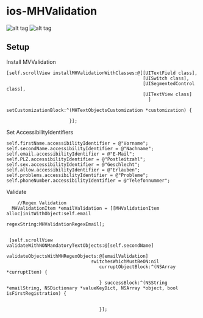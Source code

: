 ios-MHValidation
================
![alt tag](https://dl.dropboxusercontent.com/u/17911939/UIViewios6.png) ![alt tag](https://dl.dropboxusercontent.com/u/17911939/UIViewios7.png)


Setup
--------------------

Install MVValidation

		
	[self.scrollView installMHValidationWithClasses:@[[UITextField class],
                                                      [UISwitch class],
                                                      [UISegmentedControl class],
                                                      [UITextView class]
                                                        ]
                           setCustomizationBlock:^(MHTextObjectsCustomization *customization) {

                           }];

Set AccessibilityIdentifiers 

	self.firstName.accessibilityIdentifier = @"Vorname";
   	self.secondName.accessibilityIdentifier = @"Nachname";
   	self.email.accessibilityIdentifier = @"E-Mail";
   	self.PLZ.accessibilityIdentifier = @"Postleitzahl";
   	self.sex.accessibilityIdentifier = @"Geschlecht";
   	self.allow.accessibilityIdentifier = @"Erlauben";
   	self.problems.accessibilityIdentifier = @"Probleme";
   	self.phoneNumber.accessibilityIdentifier = @"Telefonnummer";	

Validate

	
    	//Regex Validation
  	  MHValidationItem *emailValidation = [[MHValidationItem alloc]initWithObject:self.email
                                                                    regexString:MHValidationRegexEmail];
    
    
   	 [self.scrollView validateWithNONMandatoryTextObjects:@[self.secondName]
                       validateObjectsWithMHRegexObjects:@[emailValidation]
                                   switchesWhichMustBeON:nil
                                      curruptObjectBlock:^(NSArray *curruptItem) {
                                          
                                      } successBlock:^(NSString *emailString, NSDictionary *valueKeyDict, NSArray *object, bool isFirstRegistration) {
                                          
                                                                                  
                                      }];



